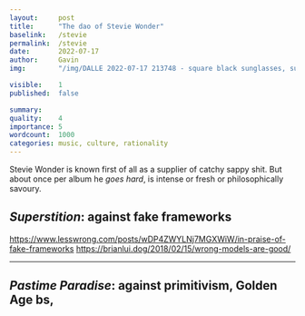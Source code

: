 ```yaml
---
layout:     post
title:      "The dao of Stevie Wonder"
baselink:   /stevie
permalink:  /stevie
date:       2022-07-17
author:     Gavin   
img:        "/img/DALLE 2022-07-17 213748 - square black sunglasses, sun flare, watercolours, artstation.jpg"

visible:    1
published:  false

summary:    
quality:    4
importance: 5
wordcount:  1000    
categories: music, culture, rationality
---
```


Stevie Wonder is known first of all as a supplier of catchy sappy shit. But about once per album he _goes hard_, is intense or fresh or philosophically savoury.

## _Superstition_: against fake frameworks
https://www.lesswrong.com/posts/wDP4ZWYLNj7MGXWiW/in-praise-of-fake-frameworks
https://brianlui.dog/2018/02/15/wrong-models-are-good/

---

## _Pastime Paradise_: against primitivism, Golden Age bs, 